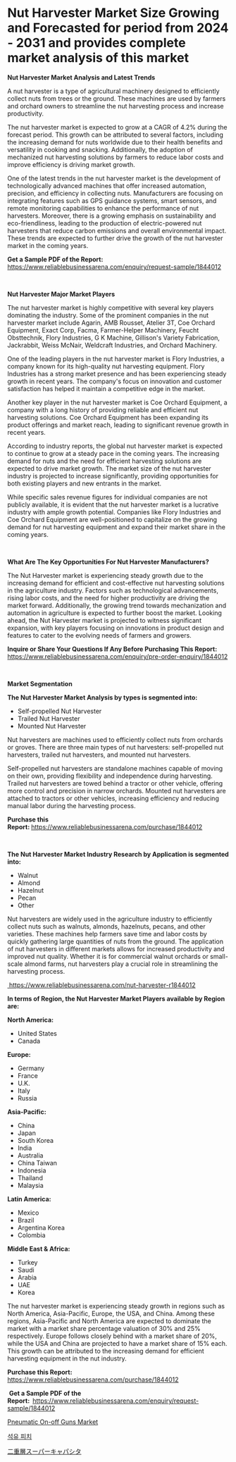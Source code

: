 <p><h1>Nut Harvester Market Size Growing and Forecasted for period from 2024 - 2031 and provides complete market analysis of this market</h1></p><p><strong>Nut Harvester Market Analysis and Latest Trends</strong></p>
<p><p>A nut harvester is a type of agricultural machinery designed to efficiently collect nuts from trees or the ground. These machines are used by farmers and orchard owners to streamline the nut harvesting process and increase productivity.</p><p>The nut harvester market is expected to grow at a CAGR of 4.2% during the forecast period. This growth can be attributed to several factors, including the increasing demand for nuts worldwide due to their health benefits and versatility in cooking and snacking. Additionally, the adoption of mechanized nut harvesting solutions by farmers to reduce labor costs and improve efficiency is driving market growth.</p><p>One of the latest trends in the nut harvester market is the development of technologically advanced machines that offer increased automation, precision, and efficiency in collecting nuts. Manufacturers are focusing on integrating features such as GPS guidance systems, smart sensors, and remote monitoring capabilities to enhance the performance of nut harvesters. Moreover, there is a growing emphasis on sustainability and eco-friendliness, leading to the production of electric-powered nut harvesters that reduce carbon emissions and overall environmental impact. These trends are expected to further drive the growth of the nut harvester market in the coming years.</p></p>
<p><strong>Get a Sample PDF of the Report:&nbsp;</strong> <a href="https://www.reliablebusinessarena.com/enquiry/request-sample/1844012">https://www.reliablebusinessarena.com/enquiry/request-sample/1844012</a></p>
<p>&nbsp;</p>
<p><strong>Nut Harvester Major Market Players</strong></p>
<p><p>The nut harvester market is highly competitive with several key players dominating the industry. Some of the prominent companies in the nut harvester market include Agarin, AMB Rousset, Atelier 3T, Coe Orchard Equipment, Exact Corp, Facma, Farmer-Helper Machinery, Feucht Obsttechnik, Flory Industries, G K Machine, Gillison's Variety Fabrication, Jackrabbit, Weiss McNair, Weldcraft Industries, and Orchard Machinery.</p><p>One of the leading players in the nut harvester market is Flory Industries, a company known for its high-quality nut harvesting equipment. Flory Industries has a strong market presence and has been experiencing steady growth in recent years. The company's focus on innovation and customer satisfaction has helped it maintain a competitive edge in the market.</p><p>Another key player in the nut harvester market is Coe Orchard Equipment, a company with a long history of providing reliable and efficient nut harvesting solutions. Coe Orchard Equipment has been expanding its product offerings and market reach, leading to significant revenue growth in recent years.</p><p>According to industry reports, the global nut harvester market is expected to continue to grow at a steady pace in the coming years. The increasing demand for nuts and the need for efficient harvesting solutions are expected to drive market growth. The market size of the nut harvester industry is projected to increase significantly, providing opportunities for both existing players and new entrants in the market.</p><p>While specific sales revenue figures for individual companies are not publicly available, it is evident that the nut harvester market is a lucrative industry with ample growth potential. Companies like Flory Industries and Coe Orchard Equipment are well-positioned to capitalize on the growing demand for nut harvesting equipment and expand their market share in the coming years.</p></p>
<p>&nbsp;</p>
<p><strong>What Are The Key Opportunities For Nut Harvester Manufacturers?</strong></p>
<p><p>The Nut Harvester market is experiencing steady growth due to the increasing demand for efficient and cost-effective nut harvesting solutions in the agriculture industry. Factors such as technological advancements, rising labor costs, and the need for higher productivity are driving the market forward. Additionally, the growing trend towards mechanization and automation in agriculture is expected to further boost the market. Looking ahead, the Nut Harvester market is projected to witness significant expansion, with key players focusing on innovations in product design and features to cater to the evolving needs of farmers and growers.</p></p>
<p><strong>Inquire or Share Your Questions If Any Before Purchasing This Report:</strong> <a href="https://www.reliablebusinessarena.com/enquiry/pre-order-enquiry/1844012">https://www.reliablebusinessarena.com/enquiry/pre-order-enquiry/1844012</a></p>
<p>&nbsp;</p>
<p><strong>Market Segmentation</strong></p>
<p><strong>The Nut Harvester Market Analysis by types is segmented into:</strong></p>
<p><ul><li>Self-propelled Nut Harvester</li><li>Trailed Nut Harvester</li><li>Mounted Nut Harvester</li></ul></p>
<p><p>Nut harvesters are machines used to efficiently collect nuts from orchards or groves. There are three main types of nut harvesters: self-propelled nut harvesters, trailed nut harvesters, and mounted nut harvesters. </p><p>Self-propelled nut harvesters are standalone machines capable of moving on their own, providing flexibility and independence during harvesting. Trailed nut harvesters are towed behind a tractor or other vehicle, offering more control and precision in narrow orchards. Mounted nut harvesters are attached to tractors or other vehicles, increasing efficiency and reducing manual labor during the harvesting process.</p></p>
<p><strong>Purchase this Report:&nbsp;</strong><a href="https://www.reliablebusinessarena.com/purchase/1844012">https://www.reliablebusinessarena.com/purchase/1844012</a></p>
<p>&nbsp;</p>
<p><strong>The Nut Harvester Market Industry Research by Application is segmented into:</strong></p>
<p><ul><li>Walnut</li><li>Almond</li><li>Hazelnut</li><li>Pecan</li><li>Other</li></ul></p>
<p><p>Nut harvesters are widely used in the agriculture industry to efficiently collect nuts such as walnuts, almonds, hazelnuts, pecans, and other varieties. These machines help farmers save time and labor costs by quickly gathering large quantities of nuts from the ground. The application of nut harvesters in different markets allows for increased productivity and improved nut quality. Whether it is for commercial walnut orchards or small-scale almond farms, nut harvesters play a crucial role in streamlining the harvesting process.</p></p>
<p><a href="https://www.reliablebusinessarena.com/nut-harvester-r1844012">&nbsp;https://www.reliablebusinessarena.com/nut-harvester-r1844012</a></p>
<p><strong>In terms of Region, the Nut Harvester Market Players available by Region are:</strong></p>
<p>
    <p> <strong> North America: </strong>
        <ul>
            <li>United States</li>
            <li>Canada</li>
        </ul>
        </p> 
    <p> <strong> Europe: </strong>
        <ul>
            <li>Germany</li>
            <li>France</li>
            <li>U.K.</li>
            <li>Italy</li>
            <li>Russia</li>
        </ul>
        </p> 
    <p> <strong> Asia-Pacific: </strong>
        <ul>
            <li>China</li>
            <li>Japan</li>
            <li>South Korea</li>
            <li>India</li>
            <li>Australia</li>
            <li>China Taiwan</li>
            <li>Indonesia</li>
            <li>Thailand</li>
            <li>Malaysia</li>
        </ul>
        </p> 
    <p> <strong> Latin America: </strong>
        <ul>
            <li>Mexico</li>
            <li>Brazil</li>
            <li>Argentina Korea</li>
            <li>Colombia</li>
        </ul>
        </p> 
    <p> <strong> Middle East & Africa: </strong>
        <ul>
            <li>Turkey</li>
            <li>Saudi</li>
            <li>Arabia</li>
            <li>UAE</li>
            <li>Korea</li>
        </ul>
    </p>
    </p>
<p><p>The nut harvester market is experiencing steady growth in regions such as North America, Asia-Pacific, Europe, the USA, and China. Among these regions, Asia-Pacific and North America are expected to dominate the market with a market share percentage valuation of 30% and 25% respectively. Europe follows closely behind with a market share of 20%, while the USA and China are projected to have a market share of 15% each. This growth can be attributed to the increasing demand for efficient harvesting equipment in the nut industry.</p></p>
<p><strong>Purchase this Report: </strong><a href="https://www.reliablebusinessarena.com/purchase/1844012">https://www.reliablebusinessarena.com/purchase/1844012</a></p>
<p>&nbsp;<strong>Get a Sample PDF of the Report:&nbsp;&nbsp;</strong><a href="https://www.reliablebusinessarena.com/enquiry/request-sample/1844012">https://www.reliablebusinessarena.com/enquiry/request-sample/1844012</a></p>
<p><strong></strong></p>
<p><p><a href="https://github.com/WillisLebsack/Market-Research-Report-List-1/blob/main/pneumatic-on-off-guns-market.md">Pneumatic On-off Guns Market</a></p><p><a href="https://github.com/mpodehpw07370073/Market-Research-Report-List-3/blob/main/60932983244.md">석유 피치</a></p><p><a href="https://github.com/nxboeu02965442/Market-Research-Report-List-3/blob/main/5297175191660.md">二重層スーパーキャパシタ</a></p></p>